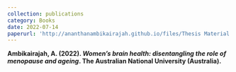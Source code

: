 ```yaml
---
collection: publications
category: Books
date: 2022-07-14
paperurl: 'http://ananthanambikairajah.github.io/files/Thesis Material - Ananthan_Ambikairajah_PhD_Thesis.pdf'
---
```


<b>Ambikairajah, A<b>. (2022). <i>Women’s brain health: disentangling the role of menopause and ageing</i>. The Australian National University (Australia).